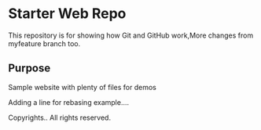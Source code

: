 # Starter Web Repo

This repository is for showing how Git and GitHub work,More changes
from myfeature branch too.

## Purpose

Sample website with plenty of files for demos



Adding a line for rebasing example....


Copyrights..
All rights reserved.